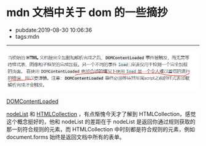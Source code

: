 # mdn 文档中关于 dom 的一些摘抄

- pubdate:2019-08-30 10:06:36
- tags:mdn

---

![有些时候应该使用 DOMContentLoaded 而非 load](./dom-content-loaded.png)

[DOMContentLoaded](https://developer.mozilla.org/zh-CN/docs/Web/Events/DOMContentLoaded#%E7%9B%B8%E5%85%B3%E4%BA%8B%E4%BB%B6)

[nodeList](https://developer.mozilla.org/zh-CN/docs/Web/API/NodeList) 和 [HTMLCollection](https://developer.mozilla.org/zh-CN/docs/Web/API/HTMLCollection) ，有点惭愧今天才了解到 HTMLCollection，感觉这个概念挺好的，他和 nodeList 的差距在于 nodeList 是返回你通过规则获取的那一刻符合规则的元素，而 HTMLCollection 中时刻都是符合规则的元素，例如 document.forms 始终是返回文档中所有的表单。

